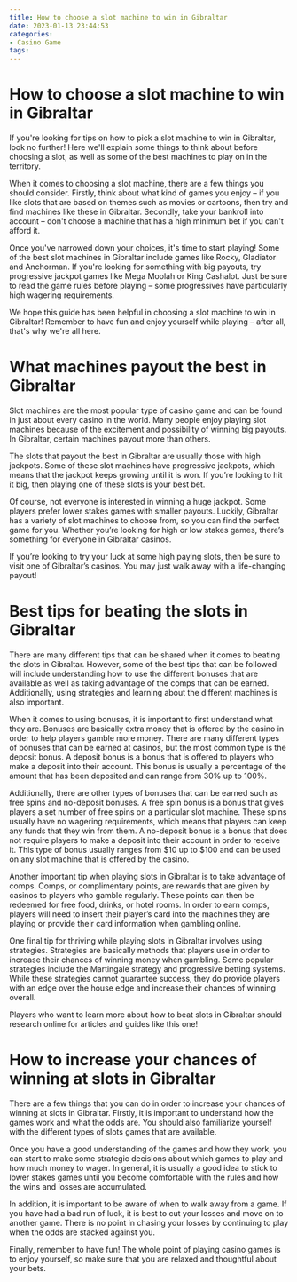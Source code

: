 ```yaml
---
title: How to choose a slot machine to win in Gibraltar
date: 2023-01-13 23:44:53
categories:
- Casino Game
tags:
---
```



#  How to choose a slot machine to win in Gibraltar

If you're looking for tips on how to pick a slot machine to win in Gibraltar, look no further! Here we'll explain some things to think about before choosing a slot, as well as some of the best machines to play on in the territory.

When it comes to choosing a slot machine, there are a few things you should consider. Firstly, think about what kind of games you enjoy – if you like slots that are based on themes such as movies or cartoons, then try and find machines like these in Gibraltar. Secondly, take your bankroll into account – don't choose a machine that has a high minimum bet if you can't afford it.

Once you've narrowed down your choices, it's time to start playing! Some of the best slot machines in Gibraltar include games like Rocky, Gladiator and Anchorman. If you're looking for something with big payouts, try progressive jackpot games like Mega Moolah or King Cashalot. Just be sure to read the game rules before playing – some progressives have particularly high wagering requirements.

We hope this guide has been helpful in choosing a slot machine to win in Gibraltar! Remember to have fun and enjoy yourself while playing – after all, that's why we're all here.

#  What machines payout the best in Gibraltar

Slot machines are the most popular type of casino game and can be found in just about every casino in the world. Many people enjoy playing slot machines because of the excitement and possibility of winning big payouts. In Gibraltar, certain machines payout more than others.

The slots that payout the best in Gibraltar are usually those with high jackpots. Some of these slot machines have progressive jackpots, which means that the jackpot keeps growing until it is won. If you’re looking to hit it big, then playing one of these slots is your best bet.

Of course, not everyone is interested in winning a huge jackpot. Some players prefer lower stakes games with smaller payouts. Luckily, Gibraltar has a variety of slot machines to choose from, so you can find the perfect game for you. Whether you’re looking for high or low stakes games, there’s something for everyone in Gibraltar casinos.

If you’re looking to try your luck at some high paying slots, then be sure to visit one of Gibraltar’s casinos. You may just walk away with a life-changing payout!

#  Best tips for beating the slots in Gibraltar

There are many different tips that can be shared when it comes to beating the slots in Gibraltar. However, some of the best tips that can be followed will include understanding how to use the different bonuses that are available as well as taking advantage of the comps that can be earned. Additionally, using strategies and learning about the different machines is also important.

When it comes to using bonuses, it is important to first understand what they are. Bonuses are basically extra money that is offered by the casino in order to help players gamble more money. There are many different types of bonuses that can be earned at casinos, but the most common type is the deposit bonus. A deposit bonus is a bonus that is offered to players who make a deposit into their account. This bonus is usually a percentage of the amount that has been deposited and can range from 30% up to 100%.

Additionally, there are other types of bonuses that can be earned such as free spins and no-deposit bonuses. A free spin bonus is a bonus that gives players a set number of free spins on a particular slot machine. These spins usually have no wagering requirements, which means that players can keep any funds that they win from them. A no-deposit bonus is a bonus that does not require players to make a deposit into their account in order to receive it. This type of bonus usually ranges from $10 up to $100 and can be used on any slot machine that is offered by the casino.

Another important tip when playing slots in Gibraltar is to take advantage of comps. Comps, or complimentary points, are rewards that are given by casinos to players who gamble regularly. These points can then be redeemed for free food, drinks, or hotel rooms. In order to earn comps, players will need to insert their player’s card into the machines they are playing or provide their card information when gambling online.

One final tip for thriving while playing slots in Gibraltar involves using strategies. Strategies are basically methods that players use in order to increase their chances of winning money when gambling. Some popular strategies include the Martingale strategy and progressive betting systems. While these strategies cannot guarantee success, they do provide players with an edge over the house edge and increase their chances of winning overall.

Players who want to learn more about how to beat slots in Gibraltar should research online for articles and guides like this one!

#  How to increase your chances of winning at slots in Gibraltar

There are a few things that you can do in order to increase your chances of winning at slots in Gibraltar. Firstly, it is important to understand how the games work and what the odds are. You should also familiarize yourself with the different types of slots games that are available.

Once you have a good understanding of the games and how they work, you can start to make some strategic decisions about which games to play and how much money to wager. In general, it is usually a good idea to stick to lower stakes games until you become comfortable with the rules and how the wins and losses are accumulated.

In addition, it is important to be aware of when to walk away from a game. If you have had a bad run of luck, it is best to cut your losses and move on to another game. There is no point in chasing your losses by continuing to play when the odds are stacked against you.

Finally, remember to have fun! The whole point of playing casino games is to enjoy yourself, so make sure that you are relaxed and thoughtful about your bets.